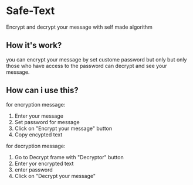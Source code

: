 # Safe-Text
Encrypt and decrypt your message with self made algorithm

## How it's work?
you can encrypt your message by set custome password but only but only those who have access to the password can decrypt and see your message.

## How can i use this?
for encryption message:
1. Enter your message 
2. Set password for message
3. Click on "Encrypt your message" button
4. Copy encypted text

for decryption message:
1. Go to Decrypt frame with "Decryptor" button
2. Enter yor encrypted text
3. enter password
4. Click on "Decrypt your message"
